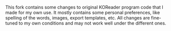 This fork contains some changes to original KOReader program code that I made for my own use. It mostly contains some personal preferences, like spelling of the words, images, export templates, etc. All changes are fine-tuned to my own conditions and may not work well under the different ones. 
